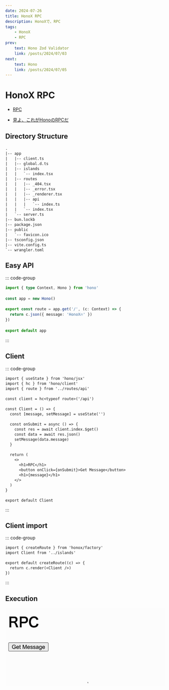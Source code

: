```yaml
---
date: 2024-07-26
title: HonoX RPC
description: HonoXで、RPC
tags: 
    - HonoX
    - RPC
prev:
    text: Hono Zod Validator
    link: /posts/2024/07/03
next:
    text: Hono 
    link: /posts/2024/07/05
---
```


# HonoX RPC

* [RPC](https://hono.dev/docs/guides/rpc)

* [見よ、これがHonoのRPCだ](https://zenn.dev/yusukebe/articles/a00721f8b3b92e)

## Directory Structure
```
.
|-- app
|   |-- client.ts
|   |-- global.d.ts
|   |-- islands
|   |   `-- index.tsx
|   |-- routes
|   |   |-- _404.tsx
|   |   |-- _error.tsx
|   |   |-- _renderer.tsx
|   |   |-- api
|   |   |   `-- index.ts
|   |   `-- index.tsx
|   `-- server.ts
|-- bun.lockb
|-- package.json
|-- public
|   `-- favicon.ico
|-- tsconfig.json
|-- vite.config.ts
`-- wrangler.toml
```

## Easy API
::: code-group
```ts [app/api/routes/index.ts]
import { type Context, Hono } from 'hono'

const app = new Hono()

export const route = app.get('/', (c: Context) => {
  return c.json({ message: 'HonoX🔥' })
})

export default app
```
:::

## Client
::: code-group
```tsx [app/islands/index.tsx]
import { useState } from 'hono/jsx'
import { hc } from 'hono/client'
import { route } from '../routes/api'

const client = hc<typeof route>('/api')

const Client = () => {
  const [message, setMessage] = useState('')

  const onSubmit = async () => {
    const res = await client.index.$get()
    const data = await res.json()
    setMessage(data.message)
  }

  return (
    <>
      <h1>RPC</h1>
      <button onClick={onSubmit}>Get Message</button>
      <h1>{message}</h1>
    </>
  )
}

export default Client
```
:::

## Client import
::: code-group
```tsx [app/routes/index.tsx]
import { createRoute } from 'honox/factory'
import Client from '../islands'

export default createRoute((c) => {
  return c.render(<Client />)
})
```
:::

## Execution
![demo](gif/01.gif)
